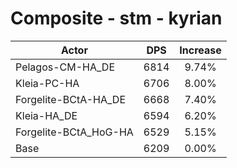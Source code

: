 # Composite - stm - kyrian
| Actor | DPS | Increase |
|---|:---:|:---:|
|Pelagos-CM-HA_DE|6814|9.74%|
|Kleia-PC-HA|6706|8.00%|
|Forgelite-BCtA-HA_DE|6668|7.40%|
|Kleia-HA_DE|6594|6.20%|
|Forgelite-BCtA_HoG-HA|6529|5.15%|
|Base|6209|0.00%|
